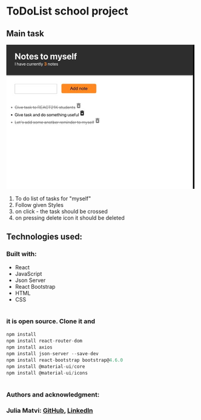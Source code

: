 # ToDoList school project

## Main task

![Markdown Logo](screenshot.jpg)

1. To do list of tasks for "myself"
2. Follow given Styles
3. on click - the task should be crossed
4. on pressing delete icon it should be deleted

## Technologies used:

### Built with:

- React
- JavaScript
- Json Server
- React Bootstrap
- HTML
- CSS

#

### it is open source. Clone it and

```js
npm install
npm install react-router-dom
npm install axios
npm install json-server --save-dev
npm install react-bootstrap bootstrap@4.6.0
npm install @material-ui/core
npm install @material-ui/icons

```

#

### Authors and acknowledgment:

### Julia Matvi: [GitHub](https://github.com/jualiasha), [LinkedIn](www.linkedin.com/in/jualiasha)
